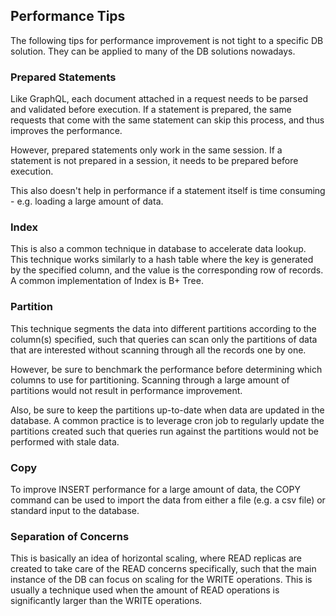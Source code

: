 ## Performance Tips

The following tips for performance improvement is not tight to a specific DB solution. They can be applied to many of the DB solutions nowadays.

### Prepared Statements

Like GraphQL, each document attached in a request needs to be parsed and validated before execution. If a statement is prepared, the same requests that come with the same statement can skip this process, and thus improves the performance.

However, prepared statements only work in the same session. If a statement is not prepared in a session, it needs to be prepared before execution.

This also doesn't help in performance if a statement itself is time consuming - e.g. loading a large amount of data.

### Index

This is also a common technique in database to accelerate data lookup. This technique works similarly to a hash table where the key is generated by the specified column, and the value is the corresponding row of records. A common implementation of Index is B+ Tree.

### Partition

This technique segments the data into different partitions according to the column(s) specified, such that queries can scan only the partitions of data that are interested without scanning through all the records one by one.

However, be sure to benchmark the performance before determining which columns to use for partitioning. Scanning through a large amount of partitions would not result in performance improvement.

Also, be sure to keep the partitions up-to-date when data are updated in the database. A common practice is to leverage cron job to regularly update the partitions created such that queries run against the partitions would not be performed with stale data.

### Copy

To improve INSERT performance for a large amount of data, the COPY command can be used to import the data from either a file (e.g. a csv file) or standard input to the database.

### Separation of Concerns

This is basically an idea of horizontal scaling, where READ replicas are created to take care of the READ concerns specifically, such that the main instance of the DB can focus on scaling for the WRITE operations. This is usually a technique used when the amount of READ operations is significantly larger than the WRITE operations.

